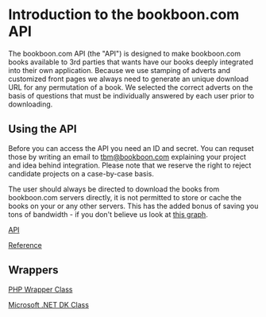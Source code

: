 # Introduction to the bookboon.com API

The bookboon.com API (the "API") is designed to make bookboon.com books available to 3rd parties that wants have our books deeply integrated into their own application. Because we use stamping of adverts and customized front pages we always need to generate an unique download URL for any permutation of a book. We selected the correct adverts on the basis of questions that must be individually answered by each user prior to downloading.

## Using the API
Before you can access the API you need an ID and secret. You can requset those by writing an email to [tbm@bookboon.com](mailto:tbm@bookboon.com) explaining your project and idea behind integration. Please note that we reserve the right to reject candidate projects on a case-by-case basis.

The user should always be directed to download the books from bookboon.com servers directly, it is not permitted to store or cache the books on your or any other servers. This has the added bonus of saving you tons of bandwidth - if you don't believe us look at [this graph](http://bookboon.com/blog/wp-content/uploads/2012/04/traffic-graph.png).

[API](https://github.com/bookboon/api/blob/master/API.md)

[Reference](https://github.com/bookboon/api/blob/master/Reference.md)

## Wrappers
[PHP Wrapper Class](https://github.com/bookboon/api-php)

[Microsoft .NET DK Class](https://github.com/bookboon/api-net)
